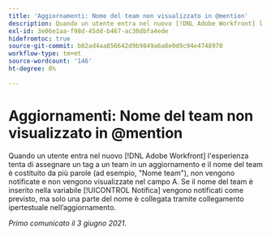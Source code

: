 ```yaml
---
title: 'Aggiornamenti: Nome del team non visualizzato in @mention'
description: Quando un utente entra nel nuovo [!DNL Adobe Workfront] l'esperienza tenta di assegnare un tag a un team in un aggiornamento e il nome del team è costituito da più parole (ad esempio, "Nome team"), non vengono notificate e non vengono visualizzate nel campo A. Se il nome del team è inserito nella variabile [!UICONTROL Notifica] vengono notificati come previsto, ma solo una parte del nome è collegata tramite collegamento ipertestuale nell’aggiornamento.
exl-id: 3e06e1aa-f98d-45dd-b467-ac30dbfa4ede
hidefromtoc: true
source-git-commit: b02ad4aa856642d9b9849a6a8e0d9c94e4748970
workflow-type: tm+mt
source-wordcount: '146'
ht-degree: 0%

---
```


# Aggiornamenti: Nome del team non visualizzato in @mention

Quando un utente entra nel nuovo [!DNL Adobe Workfront] l&#39;esperienza tenta di assegnare un tag a un team in un aggiornamento e il nome del team è costituito da più parole (ad esempio, &quot;Nome team&quot;), non vengono notificate e non vengono visualizzate nel campo A. Se il nome del team è inserito nella variabile [!UICONTROL Notifica] vengono notificati come previsto, ma solo una parte del nome è collegata tramite collegamento ipertestuale nell’aggiornamento.

_Primo comunicato il 3 giugno 2021._
